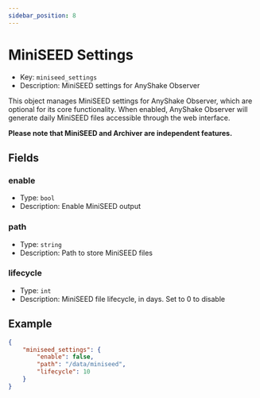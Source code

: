 ```yaml
---
sidebar_position: 8
---
```


# MiniSEED Settings

 - Key: `miniseed_settings`
 - Description: MiniSEED settings for AnyShake Observer

This object manages MiniSEED settings for AnyShake Observer, which are optional for its core functionality. When enabled, AnyShake Observer will generate daily MiniSEED files accessible through the web interface.

**Please note that MiniSEED and Archiver are independent features.**

## Fields

### enable

 - Type: `bool`
 - Description: Enable MiniSEED output

### path

 - Type: `string`
 - Description: Path to store MiniSEED files

### lifecycle

 - Type: `int`
 - Description: MiniSEED file lifecycle, in days. Set to 0 to disable

## Example

```json
{
    "miniseed_settings": {
        "enable": false,
        "path": "/data/miniseed",
        "lifecycle": 10
    }
}
```
